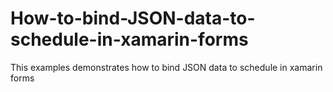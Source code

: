 # How-to-bind-JSON-data-to-schedule-in-xamarin-forms
This examples demonstrates how to bind JSON data to schedule in xamarin forms
